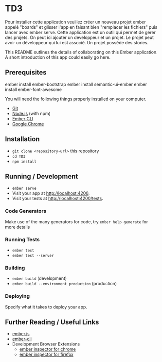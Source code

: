 # TD3
Pour installer cette application veuillez créer un nouveau projet ember appelé "boards" et glisser l'app en faisant bien "remplacer les fichiers" puis lancer avec ember serve.
Cette application est un outil qui permet de gérer des projets.
On peut ici ajouter un developpeur et un projet.
Le projet peut avoir un développeur qui lui est associé.
Un projet possède des stories.

This README outlines the details of collaborating on this Ember application.
A short introduction of this app could easily go here.

## Prerequisites
ember install ember-bootstrap
ember install semantic-ui-ember
ember install ember-font-awesome

You will need the following things properly installed on your computer.

* [Git](https://git-scm.com/)
* [Node.js](https://nodejs.org/) (with npm)
* [Ember CLI](https://ember-cli.com/)
* [Google Chrome](https://google.com/chrome/)

## Installation

* `git clone <repository-url>` this repository
* `cd TD3`
* `npm install`

## Running / Development

* `ember serve`
* Visit your app at [http://localhost:4200](http://localhost:4200).
* Visit your tests at [http://localhost:4200/tests](http://localhost:4200/tests).

### Code Generators

Make use of the many generators for code, try `ember help generate` for more details

### Running Tests

* `ember test`
* `ember test --server`

### Building

* `ember build` (development)
* `ember build --environment production` (production)

### Deploying

Specify what it takes to deploy your app.

## Further Reading / Useful Links

* [ember.js](https://emberjs.com/)
* [ember-cli](https://ember-cli.com/)
* Development Browser Extensions
  * [ember inspector for chrome](https://chrome.google.com/webstore/detail/ember-inspector/bmdblncegkenkacieihfhpjfppoconhi)
  * [ember inspector for firefox](https://addons.mozilla.org/en-US/firefox/addon/ember-inspector/)
